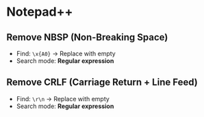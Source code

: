 # Notepad++

## Remove NBSP (Non-Breaking Space)

- Find: `\x{A0}` → Replace with empty  
- Search mode: **Regular expression**

## Remove CRLF (Carriage Return + Line Feed)

- Find: `\r\n` → Replace with empty  
- Search mode: **Regular expression**
